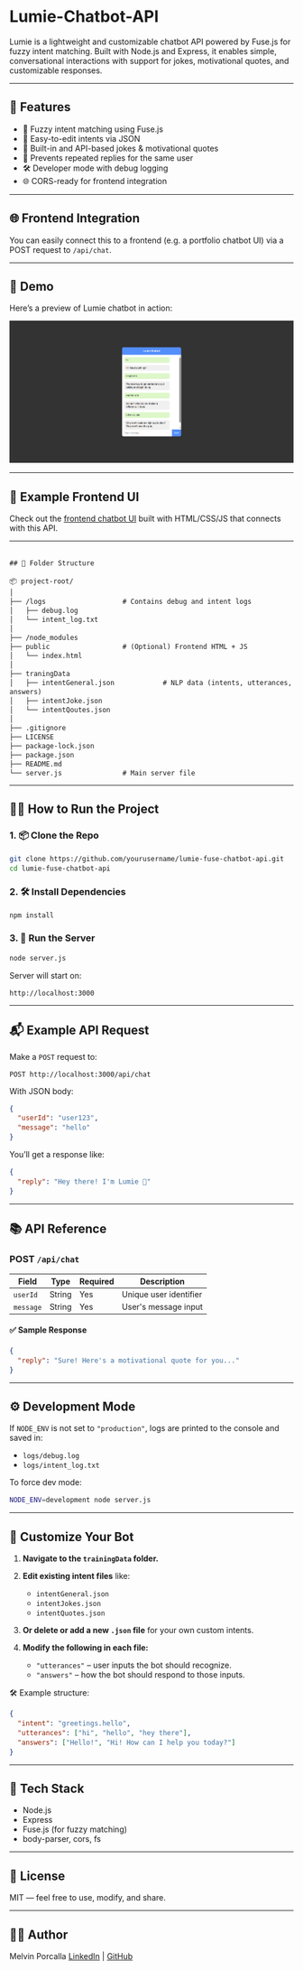 # Lumie-Chatbot-API
Lumie is a lightweight and customizable chatbot API powered by Fuse.js for fuzzy intent matching. Built with Node.js and Express, it enables simple, conversational interactions with support for jokes, motivational quotes, and customizable responses.

---

## 🚀 Features

* 🎯 Fuzzy intent matching using Fuse.js
* 🤖 Easy-to-edit intents via JSON
* 📜 Built-in and API-based jokes & motivational quotes
* 🔁 Prevents repeated replies for the same user
* 🛠️ Developer mode with debug logging
* 🌐 CORS-ready for frontend integration

---

## 🌐 Frontend Integration

You can easily connect this to a frontend (e.g. a portfolio chatbot UI) via a POST request to `/api/chat`.

---

## 📸 Demo

Here’s a preview of Lumie chatbot in action:

![Chatbot Demo](public/lumie-ui.png)

---

## 💬 Example Frontend UI

Check out the [frontend chatbot UI](https://github.com/yourusername/lumie-chat-ui) built with HTML/CSS/JS that connects with this API.

---

```text

## 📁 Folder Structure

📦 project-root/
│
├── /logs                   # Contains debug and intent logs
│   ├── debug.log
│   └── intent_log.txt
│
├── /node_modules
├── public                  # (Optional) Frontend HTML + JS
│   └── index.html        
│
├── traningData
│   ├── intentGeneral.json            # NLP data (intents, utterances, answers)
│   ├── intentJoke.json
│   └── intentQoutes.json
│
├── .gitignore
├── LICENSE
├── package-lock.json
├── package.json
├── README.md
└── server.js               # Main server file

```

---

## 🧑‍💻 How to Run the Project

### 1. 📦 Clone the Repo

```bash
git clone https://github.com/yourusername/lumie-fuse-chatbot-api.git
cd lumie-fuse-chatbot-api
````

### 2. 🛠️ Install Dependencies

```bash
npm install
```

### 3. 🧪 Run the Server

```bash
node server.js
```

Server will start on:

```
http://localhost:3000
```

---

## 📬 Example API Request

Make a `POST` request to:

```
POST http://localhost:3000/api/chat
```

With JSON body:

```json
{
  "userId": "user123",
  "message": "hello"
}
```

You’ll get a response like:

```json
{
  "reply": "Hey there! I'm Lumie 👋"
}
```

---

## 📚 API Reference

### POST `/api/chat`

| Field     | Type   | Required | Description              |
|-----------|--------|----------|--------------------------|
| `userId`  | String | Yes      | Unique user identifier   |
| `message` | String | Yes      | User's message input     |

#### ✅ Sample Response
```json
{
  "reply": "Sure! Here's a motivational quote for you..."
}
```

---

## ⚙️ Development Mode

If `NODE_ENV` is not set to `"production"`, logs are printed to the console and saved in:

* `logs/debug.log`
* `logs/intent_log.txt`

To force dev mode:

```bash
NODE_ENV=development node server.js
```

---

## 📝 Customize Your Bot

1. **Navigate to the `trainingData` folder.**

2. **Edit existing intent files** like:

   * `intentGeneral.json`
   * `intentJokes.json`
   * `intentQuotes.json`

3. **Or delete or add a new `.json` file** for your own custom intents.

4. **Modify the following in each file:**

   * `"utterances"` – user inputs the bot should recognize.
   * `"answers"` – how the bot should respond to those inputs.

🛠️ Example structure:

```json
{
  "intent": "greetings.hello",
  "utterances": ["hi", "hello", "hey there"],
  "answers": ["Hello!", "Hi! How can I help you today?"]
}
```

---

## 🧠 Tech Stack

* Node.js
* Express
* Fuse.js (for fuzzy matching)
* body-parser, cors, fs

---

## 📜 License

MIT — feel free to use, modify, and share.

---

## 👨‍💻 Author

Melvin Porcalla
[LinkedIn](https://linkedin.com/in/melvin-porcalla-7012b9289/) | [GitHub](https://github.com/mvporcalla)

```
